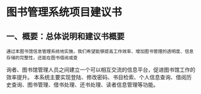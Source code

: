 图书管理系统项目建议书
======================================================================================================================
一、概要：总体说明和建议书概要
---------------------------------------------
    
    通过本图书馆信息管理系统地实施，我们希望能够提高工作效率、增加图书管理的透明度、信息存储的完整性，还能在图书借阅或查
询者、图书馆管理人员之间建立一个可以相互交流的信息平台，促进图书馆工作的效率提升。
    本系统主要实现登陆、修改密码、书目检索、个人信息查询、借阅历史查询、图书管理、借书处理、还书处理、读者信息管理等功能。
